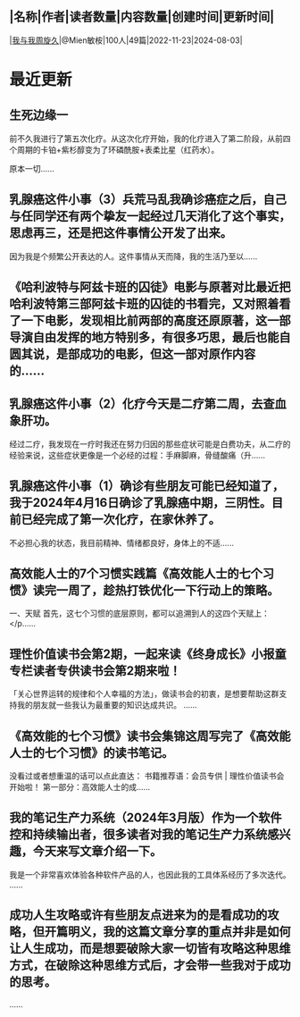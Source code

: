 |名称|作者|读者数量|内容数量|创建时间|更新时间|
---
|[我与我周旋久](https://xiaobot.net/p/zhouxuan2023?refer=0b133df9-27dc-423b-8101-639049001c13)|@Mien敏桉|100人|49篇|2022-11-23|2024-08-03|

# 最近更新
## 生死边缘一

前不久我进行了第五次化疗。从这次化疗开始，我的化疗进入了第二阶段，从前四个周期的卡铂+紫杉醇变为了环磷酰胺+表柔比星（红药水）。

原本一切......
## 乳腺癌这件小事（3）兵荒马乱我确诊癌症之后，自己与任同学还有两个挚友一起经过几天消化了这个事实，思虑再三，还是把这件事情公开发了出来。

因为我是个频繁公开表达的人。这件事情从天而降，我的生活乃至以......
## 《哈利波特与阿兹卡班的囚徒》电影与原著对比最近把哈利波特第三部阿兹卡班的囚徒的书看完，又对照着看了一下电影，发现相比前两部的高度还原原著，这一部导演自由发挥的地方特别多，有很多巧思，最后也能自圆其说，是部成功的电影，但这一部对原作内容的......
## 乳腺癌这件小事（2）化疗今天是二疗第二周，去查血象肝功。

经过二疗，我发现在一疗时我还在努力归因的那些症状可能是白费功夫，从二疗的经验来说，这些症状更像是一个必经的过程：手麻脚麻，骨缝酸痛（升......
## 乳腺癌这件小事（1）确诊有些朋友可能已经知道了，我于2024年4月16日确诊了乳腺癌中期，三阴性。目前已经完成了第一次化疗，在家休养了。

不必担心我的状态，我目前精神、情绪都良好，身体上的不适......
## 高效能人士的7个习惯实践篇《高效能人士的七个习惯》读完一周了，趁热打铁优化一下行动上的策略。

一、天赋
首先，这七个习惯的底层原则，都可以追溯到人的这四个天赋上：
</p......
## 理性价值读书会第2期，一起来读《终身成长》小报童专栏读者专供读书会第2期来啦！

「关心世界运转的规律和个人幸福的方法」，做读书会的初衷，是想要帮助这群支持我的朋友就一些我认为最重要的知识达成共识。
......
## 《高效能的七个习惯》读书会集锦这周写完了《高效能人士的七个习惯》的读书笔记。
没看过或者想重温的话可以点此直达：
书籍推荐语：会员专供 | 理性价值读书会开始啦！
第一部分：高效能人士的成......
## 我的笔记生产力系统（2024年3月版）作为一个软件控和持续输出者，很多读者对我的笔记生产力系统感兴趣，今天来写文章介绍一下。

我是一个非常喜欢体验各种软件产品的人，也因此我的工具体系经历了多次迭代。
......
## 成功人生攻略或许有些朋友点进来为的是看成功的攻略，但开篇明义，我的这篇文章分享的重点并非是如何让人生成功，而是想要破除大家一切皆有攻略这种思维方式，在破除这种思维方式后，才会带一些我对于成功的思考。
......

